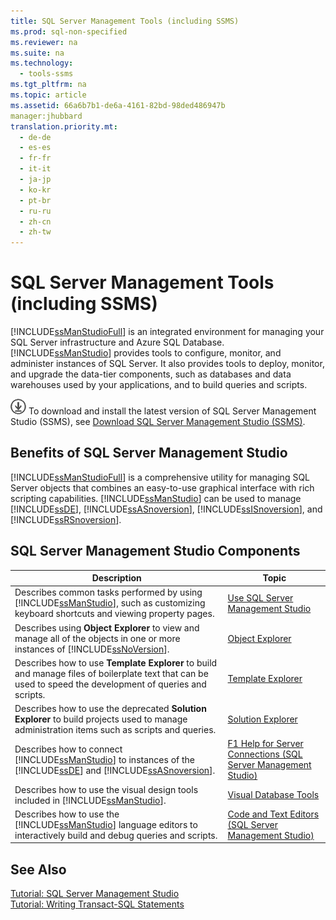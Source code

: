 ```yaml
---
title: SQL Server Management Tools (including SSMS)
ms.prod: sql-non-specified
ms.reviewer: na
ms.suite: na
ms.technology: 
  - tools-ssms
ms.tgt_pltfrm: na
ms.topic: article
ms.assetid: 66a6b7b1-de6a-4161-82bd-98ded486947b
manager:jhubbard
translation.priority.mt: 
  - de-de
  - es-es
  - fr-fr
  - it-it
  - ja-jp
  - ko-kr
  - pt-br
  - ru-ru
  - zh-cn
  - zh-tw
---
```

# SQL Server Management Tools (including SSMS)
[!INCLUDE[ssManStudioFull](../content/includes/ssManStudioFull_md.md)] is an integrated environment for managing your SQL Server infrastructure and Azure SQL Database. [!INCLUDE[ssManStudio](../content/includes/ssManStudio_md.md)] provides tools to configure, monitor, and administer instances of SQL Server. It also provides tools to deploy, monitor, and upgrade the data\-tier components, such as databases and data warehouses used by your applications, and to build queries and scripts.  
  
[![Go to download page](../content/media/download.png)](https://msdn.microsoft.com/library/mt238290.aspx) To download and install the latest version of SQL Server Management Studio (SSMS), see [Download SQL Server Management Studio (SSMS)](https://msdn.microsoft.com/library/mt238290.aspx).  
  
## Benefits of SQL Server Management Studio  
[!INCLUDE[ssManStudioFull](../content/includes/ssManStudioFull_md.md)] is a comprehensive utility for managing SQL Server objects that combines an easy\-to\-use graphical interface with rich scripting capabilities. [!INCLUDE[ssManStudio](../content/includes/ssManStudio_md.md)] can be used to manage [!INCLUDE[ssDE](../content/includes/ssDE_md.md)], [!INCLUDE[ssASnoversion](../content/includes/ssASnoversion_md.md)], [!INCLUDE[ssISnoversion](../content/includes/ssISnoversion_md.md)], and [!INCLUDE[ssRSnoversion](../content/includes/ssRSnoversion_md.md)].  
  
## SQL Server Management Studio Components  
  
|Description|Topic|  
|---------------|---------|  
|Describes common tasks performed by using [!INCLUDE[ssManStudio](../content/includes/ssManStudio_md.md)], such as customizing keyboard shortcuts and viewing property pages.|[Use SQL Server Management Studio](../content/Use-SQL-Server-Management-Studio.md)|  
|Describes using **Object Explorer** to view and manage all of the objects in one or more instances of [!INCLUDE[ssNoVersion](../content/includes/ssNoVersion_md.md)].|[Object Explorer](../content/Object-Explorer.md)|  
|Describes how to use **Template Explorer** to build and manage files of boilerplate text that can be used to speed the development of queries and scripts.|[Template Explorer](../content/Template-Explorer.md)|  
|Describes how to use the deprecated **Solution Explorer** to build projects used to manage administration items such as scripts and queries.|[Solution Explorer](../content/Solution-Explorer.md)|  
|Describes how to connect [!INCLUDE[ssManStudio](../content/includes/ssManStudio_md.md)] to instances of the [!INCLUDE[ssDE](../content/includes/ssDE_md.md)] and [!INCLUDE[ssASnoversion](../content/includes/ssASnoversion_md.md)].|[F1 Help for Server Connections &#40;SQL Server Management Studio&#41;](../content/F1-Help-for-Server-Connections--SQL-Server-Management-Studio-.md)|  
|Describes how to use the visual design tools included in [!INCLUDE[ssManStudio](../content/includes/ssManStudio_md.md)].|[Visual Database Tools](../content/Visual-Database-Tools.md)|  
|Describes how to use the [!INCLUDE[ssManStudio](../content/includes/ssManStudio_md.md)] language editors to interactively build and debug queries and scripts.|[Code and Text Editors (SQL Server Management Studio)](assetId:///062051e4-4b77-4969-98ae-d2547c24ce3e)|  
  
## See Also  
[Tutorial: SQL Server Management Studio](assetId:///d2bade70-07cf-4d94-b5d2-88aecb538ed1)  
[Tutorial: Writing Transact-SQL Statements](assetId:///2addc9be-67d0-423d-a457-192fe9d7d058)  
  
